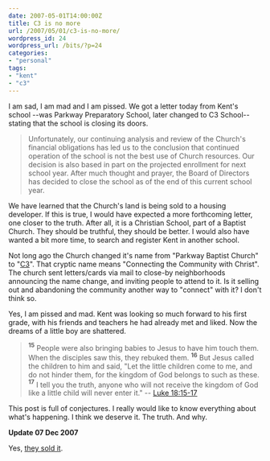```yaml
---
date: 2007-05-01T14:00:00Z
title: C3 is no more
url: /2007/05/01/c3-is-no-more/
wordpress_id: 24
wordpress_url: /bits/?p=24
categories:
- "personal"
tags:
- "kent"
- "c3"
---
```


I am sad, I am mad and I am pissed. We got a letter today from Kent's school --was Parkway Preparatory School, later changed to C3 School-- stating that the school is closing its doors.

> Unfortunately, our continuing analysis and review of the Church's financial obligations has led us to the conclusion that continued operation of the school is not the best use of Church resources. Our decision is also based in part on the projected enrollment for next school year. After much thought and prayer, the Board of Directors has decided to close the school as of the end of this current school year.

We have learned that the Church's land is being sold to a housing developer. If this is true, I would have expected a more forthcoming letter, one closer to the truth. After all, it is a Christian School, part of a Baptist Church. They should be truthful, they should be better. I would also have wanted a bit more time, to search and register Kent in another school.

Not long ago the Church changed it's name from "Parkway Baptist Church" to "<a href="http://www.c3orlando.com/">C3</a>". That cryptic name means "Connecting the Community with Christ". The church sent letters/cards via mail to close-by neighborhoods announcing the name change, and inviting people to attend to it. Is it selling out and abandoning the community another way to "connect" with it? I don't think so.

Yes, I am pissed and mad. Kent was looking so much forward to his first grade, with his friends and teachers he had already met and liked. Now the dreams of a little boy are shattered.

> <strong><sup>15</sup></strong> People were also bringing babies to Jesus to have him touch them. When the disciples saw this, they rebuked them.  <strong><sup>16</sup></strong> But Jesus called the children to him and said, "Let the little children come to me, and do not hinder them, for the kingdom of God belongs to such as these.  <strong><sup>17</sup></strong> I tell you the truth, anyone who will not receive the kingdom of God like a little child will never enter it." -- <a href="http://www.biblegateway.com/passage/?search=Luke%2018:15-17&version=31">Luke 18:15-17</a>

This post is full of conjectures. I really would like to know everything about what's happening. I think we deserve it. The truth. And why.

<strong class="note_update">Update <span class="note_update_timestamp">07 Dec 2007</span></strong>

Yes, [they sold it](/2007/12/07/yes-they-sold-it/ "Yes, they sold it").